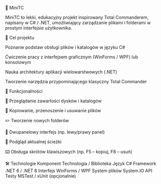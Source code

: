 🧭 MiniTC

MiniTC to lekki, edukacyjny projekt inspirowany Total Commanderem, napisany w C# / .NET, umożliwiający zarządzanie plikami i folderami w prostym interfejsie użytkownika.

🎯 Cel projektu

Poznanie podstaw obsługi plików i katalogów w języku C#

Ćwiczenie pracy z interfejsem graficznym (WinForms / WPF) lub konsolowym

Nauka architektury aplikacji wielowarstwowych (.NET)

Tworzenie narzędzia przypominającego klasyczny Total Commander

🧰 Funkcjonalności

📂 Przeglądanie zawartości dysków i katalogów

🔄 Kopiowanie, przenoszenie i usuwanie plików

✏️ Tworzenie nowych folderów

🧭 Dwupanelowy interfejs (np. lewy/prawy panel)

📁 Podgląd aktualnej ścieżki

⌨️ Obsługa skrótów klawiszowych (np. F5 – kopiuj, F8 – usuń)

🛠 Technologie
Komponent	Technologia / Biblioteka
Język	C#
Framework	.NET 6 / .NET 8
Interfejs	WinForms / WPF
System plików	System.IO API
Testy	MSTest / xUnit (opcjonalnie)

